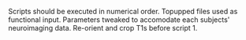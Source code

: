 Scripts should be executed in numerical order. Topupped files used as functional input. Parameters tweaked to accomodate each subjects' neuroimaging data. Re-orient and crop T1s before script 1.
